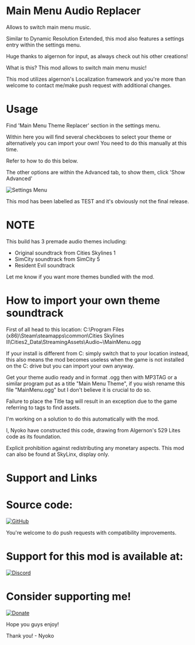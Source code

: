 # Main Menu Audio Replacer
Allows to switch main menu music.

Similar to Dynamic Resolution Extended, this mod also features a settings entry within the settings menu.

Huge thanks to algernon for input, as always check out his other creations!

What is this? This mod allows to switch main menu music!

This mod utilizes algernon's Localization framework and you're more than welcome to contact me/make push request with additional changes.

# Usage


Find 'Main Menu Theme Replacer' section in the settings menu.

Within here you will find several checkboxes to select your theme or alternatively you can import your own! You need to do this manually at this time.

Refer to how to do this below.



The other options are within the Advanced tab, to show them, click 'Show Advanced'

![Settings Menu](https://i.imgur.com/tNIAJU9.png)

This mod has been labelled as TEST and it's obviously not the final release. 
# NOTE
This build has 3 premade audio themes including:

- Original soundtrack from Cities Skylines 1
- SimCity soundtrack from SimCity 5
- Resident Evil soundtrack

Let me know if you want more themes bundled with the mod.

# How to import your own theme soundtrack

First of all head to this location:
C:\Program Files (x86)\Steam\steamapps\common\Cities Skylines II\Cities2_Data\StreamingAssets\Audio~\MainMenu.ogg

If your install is different from C: simply switch that to your location instead, this also means the mod becomes useless when the game is not installed on the C: drive but you can import your own anyway.

Get your theme audio ready and in format .ogg then with MP3TAG or a similar program put as a title "Main Menu Theme", if you wish rename this file "MainMenu.ogg" but I don't believe it is crucial to do so.

Failure to place the Title tag will result in an exception due to the game referring to tags to find assets.

I'm working on a solution to do this automatically with the mod.


I, Nyoko have constructed this code, drawing from Algernon's 529 Lites code as its foundation.

Explicit prohibition against redistributing any monetary aspects. This mod can also be found at SkyLinx, display only.

# Support and Links

# Source code:
[![GitHub](https://i.imgur.com/JSJEBdZ.png)](https://github.com/NyokoDev/MainMenuThemeReplacers)


You're welcome to do push requests with compatibility improvements.

# Support for this mod is available at:

[![Discord](https://i.imgur.com/xmAa1IW.png)](https://discord.gg/Bz9djqy4tV)

# Consider supporting me!
[![Donate](https://storage.ko-fi.com/cdn/brandasset/kofi_s_tag_dark.png)](https://ko-fi.com/devnyoko)



Hope you guys enjoy!

Thank you! - Nyoko

